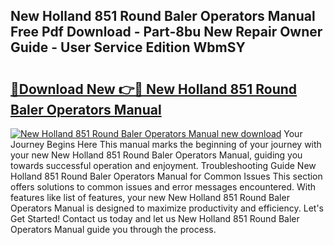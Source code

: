 ## New Holland 851 Round Baler Operators Manual Free Pdf Download - Part-8bu New Repair Owner Guide - User Service Edition WbmSY

# <h2><a href="http://bc94431.oget.top/?id=New+Holland+851+Round+Baler+Operators+Manual">🔗Download New 👉🔴 New Holland 851 Round Baler Operators Manual</a></h2>

[![New Holland 851 Round Baler Operators Manual new download](https://i.imgur.com/5g1atiW.png)](http://bc94431.oget.top/?id=New+Holland+851+Round+Baler+Operators+Manual)
Your Journey Begins Here This manual marks the beginning of your journey with your new New Holland 851 Round Baler Operators Manual, guiding you towards successful operation and enjoyment. Troubleshooting Guide New Holland 851 Round Baler Operators Manual for Common Issues This section offers solutions to common issues and error messages encountered. With features like list of features, your new New Holland 851 Round Baler Operators Manual is designed to maximize productivity and efficiency. Let's Get Started! Contact us today and let us New Holland 851 Round Baler Operators Manual guide you through the process.
